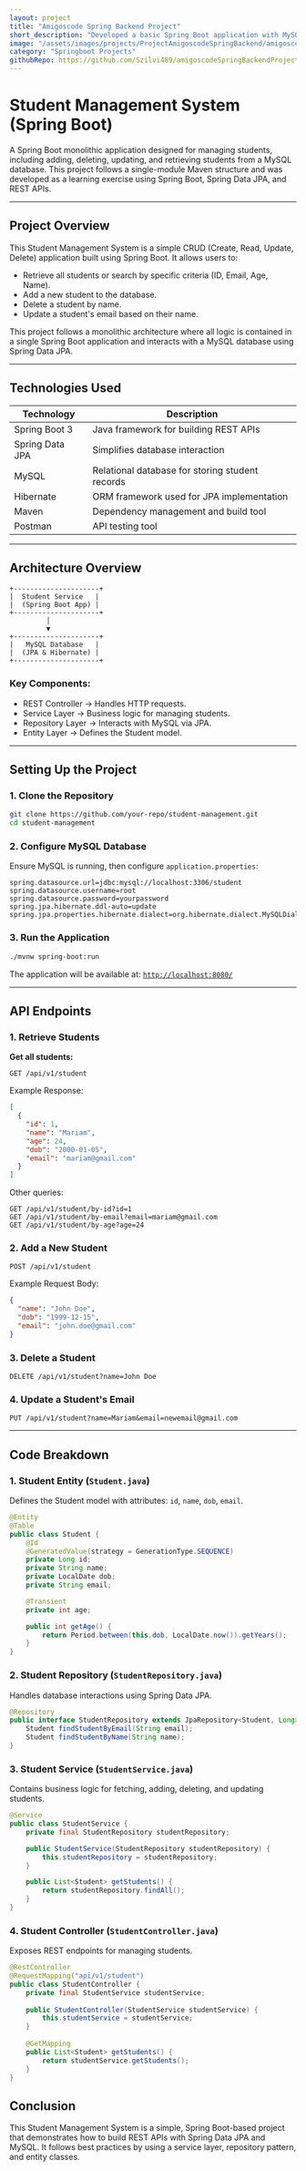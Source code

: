 ```yaml
---
layout: project
title: "Amigoscode Spring Backend Project"
short_description: "Developed a basic Spring Boot application with MySQL integration, showcasing backend concepts such as entity modeling, service logic, and repository patterns."
image: "/assets/images/projects/ProjectAmigoscodeSpringBackend/amigoscode.jpeg"
category: "Springboot Projects"
githubRepo: https://github.com/Szilvi489/amigoscodeSpringBackendProject
---
```


# Student Management System (Spring Boot)

A Spring Boot monolithic application designed for managing students, including adding, deleting, updating, and retrieving students from a MySQL database. This project follows a single-module Maven structure and was developed as a learning exercise using Spring Boot, Spring Data JPA, and REST APIs.

---

## Project Overview
This Student Management System is a simple CRUD (Create, Read, Update, Delete) application built using Spring Boot. It allows users to:
- Retrieve all students or search by specific criteria (ID, Email, Age, Name).
- Add a new student to the database.
- Delete a student by name.
- Update a student's email based on their name.

This project follows a monolithic architecture where all logic is contained in a single Spring Boot application and interacts with a MySQL database using Spring Data JPA.

---

## Technologies Used

| Technology         | Description |
|--------------------|------------|
| Spring Boot 3  | Java framework for building REST APIs |
| Spring Data JPA  | Simplifies database interaction |
| MySQL  | Relational database for storing student records |
| Hibernate  | ORM framework used for JPA implementation |
| Maven  | Dependency management and build tool |
| Postman  | API testing tool |

---

## Architecture Overview
```
+---------------------+
|  Student Service   |
|  (Spring Boot App) |
+---------------------+
         │
         ▼
+---------------------+
|   MySQL Database   |
|  (JPA & Hibernate) |
+---------------------+
```
### Key Components:
- REST Controller → Handles HTTP requests.
- Service Layer → Business logic for managing students.
- Repository Layer → Interacts with MySQL via JPA.
- Entity Layer → Defines the Student model.

---

## Setting Up the Project
### 1. Clone the Repository
```bash
git clone https://github.com/your-repo/student-management.git
cd student-management
```

### 2. Configure MySQL Database
Ensure MySQL is running, then configure `application.properties`:
```properties
spring.datasource.url=jdbc:mysql://localhost:3306/student
spring.datasource.username=root
spring.datasource.password=yourpassword
spring.jpa.hibernate.ddl-auto=update
spring.jpa.properties.hibernate.dialect=org.hibernate.dialect.MySQLDialect
```

### 3. Run the Application
```bash
./mvnw spring-boot:run
```
The application will be available at: [`http://localhost:8080/`](http://localhost:8080/)

---

## API Endpoints
### 1. Retrieve Students
**Get all students:**
```http
GET /api/v1/student
```
Example Response:
```json
[
  {
    "id": 1,
    "name": "Mariam",
    "age": 24,
    "dob": "2000-01-05",
    "email": "mariam@gmail.com"
  }
]
```

Other queries:
```http
GET /api/v1/student/by-id?id=1
GET /api/v1/student/by-email?email=mariam@gmail.com
GET /api/v1/student/by-age?age=24
```

### 2. Add a New Student
```http
POST /api/v1/student
```
Example Request Body:
```json
{
  "name": "John Doe",
  "dob": "1999-12-15",
  "email": "john.doe@gmail.com"
}
```

### 3. Delete a Student
```http
DELETE /api/v1/student?name=John Doe
```

### 4. Update a Student's Email
```http
PUT /api/v1/student?name=Mariam&email=newemail@gmail.com
```

---

## Code Breakdown

### 1. Student Entity (`Student.java`)
Defines the Student model with attributes: `id`, `name`, `dob`, `email`.
```java
@Entity
@Table
public class Student {
    @Id
    @GeneratedValue(strategy = GenerationType.SEQUENCE)
    private Long id;
    private String name;
    private LocalDate dob;
    private String email;

    @Transient
    private int age;

    public int getAge() {
        return Period.between(this.dob, LocalDate.now()).getYears();
    }
}
```

### 2. Student Repository (`StudentRepository.java`)
Handles database interactions using Spring Data JPA.
```java
@Repository
public interface StudentRepository extends JpaRepository<Student, Long> {
    Student findStudentByEmail(String email);
    Student findStudentByName(String name);
}
```

### 3. Student Service (`StudentService.java`)
Contains business logic for fetching, adding, deleting, and updating students.
```java
@Service
public class StudentService {
    private final StudentRepository studentRepository;

    public StudentService(StudentRepository studentRepository) {
        this.studentRepository = studentRepository;
    }

    public List<Student> getStudents() {
        return studentRepository.findAll();
    }
}
```

### 4. Student Controller (`StudentController.java`)
Exposes REST endpoints for managing students.
```java
@RestController
@RequestMapping("api/v1/student")
public class StudentController {
    private final StudentService studentService;
    
    public StudentController(StudentService studentService) {
        this.studentService = studentService;
    }
    
    @GetMapping
    public List<Student> getStudents() {
        return studentService.getStudents();
    }
}
```


## Conclusion
This Student Management System is a simple, Spring Boot-based project that demonstrates how to build REST APIs with Spring Data JPA and MySQL. It follows best practices by using a service layer, repository pattern, and entity classes.

